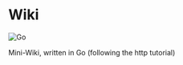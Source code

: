 # Wiki
![Go](https://github.com/TheCoolBlackCat/wiki/workflows/Go/badge.svg)

Mini-Wiki, written in Go (following the http tutorial)
